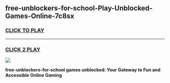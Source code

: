 
## free-unblockers-for-school-Play-Unblocked-Games-Online-7c8sx
<h3>
<a href="https://premium76.site?title=free-unblockers-for-school&ref=25A">CLICK TO PLAY</a></h3>
<hr>

<h3>
<a href="https://premium76.site?title=free-unblockers-for-school&ref=25A">CLICK 2 PLAY</a>
  
</h3>

<a href="https://premium76.site?title=free-unblockers-for-school&ref=25A"><img src="https://clearcache.store/games.png"></a>


**free-unblockers-for-school games unblocked: Your Gateway to Fun and Accessible Online Gaming**
